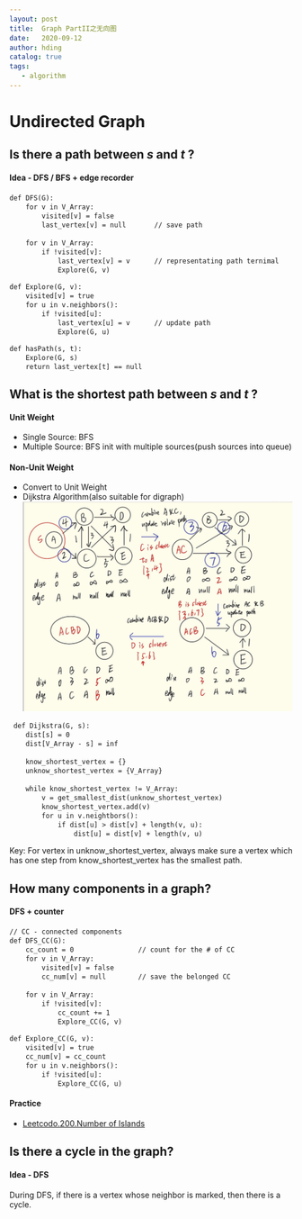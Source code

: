 ```yaml
---
layout: post
title:  Graph PartII之无向图
date:   2020-09-12
author: hding
catalog: true
tags:
   - algorithm
---
```

# Undirected Graph

## Is there a path between *s* and *t* ?
#### Idea - DFS / BFS + edge recorder
```
def DFS(G):
	for v in V_Array:
		visited[v] = false			
		last_vertex[v] = null		// save path

	for v in V_Array:
		if !visited[v]:
			last_vertex[v] = v      // representating path ternimal
			Explore(G, v)
```
```
def Explore(G, v):
	visited[v] = true
	for u in v.neighbors():
		if !visited[u]:
			last_vertex[u] = v   	// update path
			Explore(G, u)
```
```
def hasPath(s, t):
	Explore(G, s)
	return last_vertex[t] == null
```



## What is the shortest path between *s* and *t* ?
#### Unit Weight
 - Single Source: BFS
 - Multiple Source: BFS init with multiple sources(push sources into queue)

#### Non-Unit Weight
 - Convert to Unit Weight
 - Dijkstra Algorithm(also suitable for digraph)
 	![Dijkstra Demo](/img/Algorithm/DijkstraDemo.jpeg)
```
 def Dijkstra(G, s):
 	dist[s] = 0
 	dist[V_Array - s] = inf

 	know_shortest_vertex = {}
 	unknow_shortest_vertex = {V_Array}

 	while know_shortest_vertex != V_Array:
 		v = get_smallest_dist(unknow_shortest_vertex)
 		know_shortest_vertex.add(v)
 		for u in v.neightbors():
 			if dist[u] > dist[v] + length(v, u):
 				dist[u] = dist[v] + length(v, u)
 ```
Key: For vertex in unknow_shortest_vertex, always make sure a vertex which has one step from know_shortest_vertex has the smallest path.



## How many components in a graph?
#### DFS + counter
```
// CC - connected components
def DFS_CC(G): 
	cc_count = 0				// count for the # of CC
	for v in V_Array:
		visited[v] = false
		cc_num[v] = null		// save the belonged CC

	for v in V_Array:
		if !visited[v]:
			cc_count += 1
			Explore_CC(G, v)
```
```
def Explore_CC(G, v):
	visited[v] = true
	cc_num[v] = cc_count
	for u in v.neighbors():
		if !visited[u]:
			Explore_CC(G, u)
```
#### Practice
- [Leetcodo.200.Number of Islands](https://leetcode.com/problems/number-of-islands/)



## Is there a cycle in the graph?
#### Idea - DFS
During DFS, if there is a vertex whose neighbor is marked, then there is a cycle.